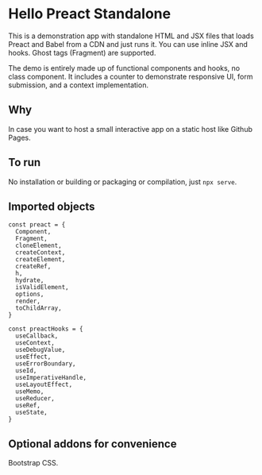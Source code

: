 # Hello Preact Standalone

This is a demonstration app with standalone HTML and JSX files that loads Preact and Babel from a CDN and just runs it. You can use inline JSX and hooks. Ghost tags (Fragment) are supported.

The demo is entirely made up of functional components and hooks, no class component. It includes a counter to demonstrate responsive UI, form submission, and a context implementation.

## Why

In case you want to host a small interactive app on a static host like Github Pages.

## To run

No installation or building or packaging or compilation, just `npx serve`.

## Imported objects

```
const preact = {
  Component,
  Fragment,
  cloneElement,
  createContext,
  createElement,
  createRef,
  h,
  hydrate,
  isValidElement,
  options,
  render,
  toChildArray,
}

const preactHooks = {
  useCallback,
  useContext,
  useDebugValue,
  useEffect,
  useErrorBoundary,
  useId,
  useImperativeHandle,
  useLayoutEffect,
  useMemo,
  useReducer,
  useRef,
  useState,
}
```

## Optional addons for convenience

Bootstrap CSS.
